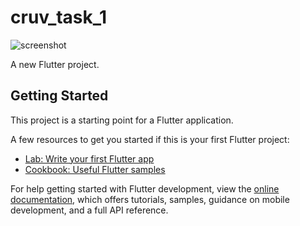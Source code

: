 # cruv_task_1

![screenshot]([http://url/to/img.png](https://github.com/mohit-cruv/cruv_task/blob/main/screenshots/Screenshot_2023-08-03-18-54-29-14_c7ca9a6b82b5cc954d4421699640dd04.jpg))

A new Flutter project.

## Getting Started

This project is a starting point for a Flutter application.

A few resources to get you started if this is your first Flutter project:

- [Lab: Write your first Flutter app](https://docs.flutter.dev/get-started/codelab)
- [Cookbook: Useful Flutter samples](https://docs.flutter.dev/cookbook)

For help getting started with Flutter development, view the
[online documentation](https://docs.flutter.dev/), which offers tutorials,
samples, guidance on mobile development, and a full API reference.
